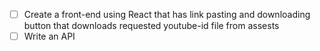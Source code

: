 - [ ] Create a front-end using React that has link pasting and downloading button that downloads requested youtube-id file from assests
- [ ] Write an API

